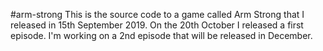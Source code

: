 #arm-strong
This is the source code to a game called Arm Strong that I released in 15th September 2019. On the 20th October I released a first episode. I'm working on a 2nd episode that will be released in December.
